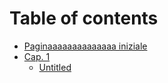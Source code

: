 # Table of contents

* [Paginaaaaaaaaaaaaaa iniziale](README.md)
* [Cap. 1](cap-1/README.md)
  * [Untitled](cap-1/untitled.md)

